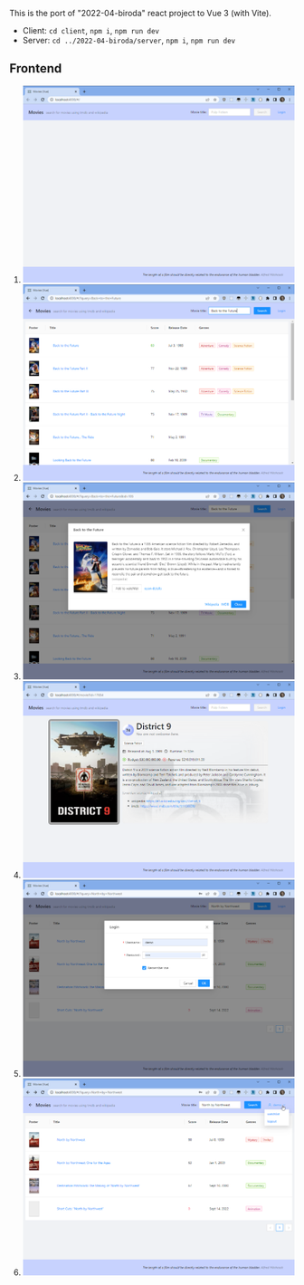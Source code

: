 This is the port of "2022-04-biroda" react project to Vue 3 (with Vite).

- Client: `cd client`, `npm i`, `npm run dev`
- Server: `cd ../2022-04-biroda/server`, `npm i`, `npm run dev`

## Frontend

1. ![landing page](./demo/1675066770-chrome_NQGzLOUB8h.png)
2. ![search results](./demo/1675066790-chrome_JNOLAurfjJ.png)
3. ![short details](./demo/1675066800-chrome_8B1cqWHBLF.png)
4. ![details page](./demo/1675066854-chrome_ymJ7x7RmIV.png)
5. ![login modal](./demo/1675066882-chrome_PR7oqFiB8N.png)
6. ![loggged in](./demo/1675066912-chrome_V52FcFZ4L4.png)
